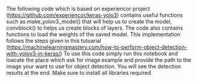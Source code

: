 The following code which is based on experiencor project (https://github.com/experiencor/keras-yolo3) contains useful functions such as make_yolov3_model() that will help us to create the model, convblock() to helps us create blocks of layers. The code also contains functions to load the weights of the saved model. This implementation follows the steps given in this tutoarial (https://machinelearningmastery.com/how-to-perform-object-detection-with-yolov3-in-keras/) To use this code simply run this notebook and loacate the place which ask for image example and provide the path to the image your want to use for object detection. You will see the detection results at the end. Make sure to install all libraries required
